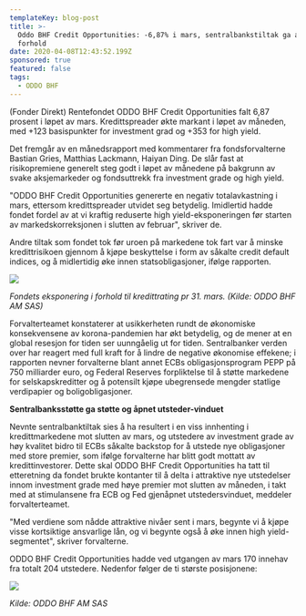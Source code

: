 ```yaml
---
templateKey: blog-post
title: >-
  Oddo BHF Credit Opportunities: -6,87% i mars, sentralbankstiltak ga attraktivt
  forhold 
date: 2020-04-08T12:43:52.199Z
sponsored: true
featured: false
tags:
  - ODDO BHF
---
```



(Fonder Direkt) Rentefondet ODDO BHF Credit Opportunities falt 6,87 prosent i løpet av mars. Kredittspreader økte markant i løpet av måneden, med +123 basispunkter for investment grad og +353 for high yield.



Det fremgår av en månedsrapport med kommentarer fra fondsforvalterne Bastian Gries, Matthias Lackmann, Haiyan Ding. De slår fast at risikopremiene generelt steg godt i løpet av månedene på bakgrunn av svake aksjemarkeder og fondsuttrekk fra investment grade og high yield.



"ODDO BHF Credit Opportunities genererte en negativ totalavkastning i mars, ettersom kredittspreader utvidet seg betydelig. Imidlertid hadde fondet fordel av at vi kraftig reduserte high yield-eksponeringen før starten av markedskorreksjonen i slutten av februar", skriver de.



Andre tiltak som fondet tok før uroen på markedene tok fart var å minske kredittrisikoen gjennom å kjøpe beskyttelse i form av såkalte credit default indices, og å midlertidig øke innen statsobligasjoner, ifølge rapporten.

![](/img/credit.png)

_Fondets eksponering i forhold til kredittrating pr 31. mars. (Kilde: ODDO BHF AM SAS)_



Forvalterteamet konstaterer at usikkerheten rundt de økonomiske konsekvensene av korona-pandemien har økt betydelig, og de mener at en global resesjon for tiden ser uunngåelig ut for tiden. Sentralbanker verden over har reagert med full kraft for å lindre de negative økonomise effekene; i rapporten nevner forvalterne blant annet ECBs obligasjonsprogram PEPP på 750 milliarder euro, og Federal Reserves forpliktelse til å støtte markedene for selskapskreditter og å potensilt kjøpe ubegrensede mengder statlige verdipapier og boligobligasjoner.



**Sentralbanksstøtte ga støtte og åpnet utsteder-vinduet**



Nevnte sentralbanktiltak sies å ha resultert i en viss innhenting i kredittmarkedene mot slutten av mars, og utstedere av investment grade av høy kvalitet bidro til ECBs såkalte backstop for å utstede nye obligasjoner med store premier, som ifølge forvalterne har blitt godt mottatt av kredittinvestorer. Dette skal ODDO BHF Credit Opportunities ha tatt til etteretning da fondet brukte kontanter til å delta i attraktive nye utstedelser innom investment grade med høye premier mot slutten av måneden, i takt med at stimulansene fra ECB og Fed gjenåpnet utstedersvinduet, meddeler forvalterteamet.



"Med verdiene som nådde attraktive nivåer sent i mars, begynte vi å kjøpe visse kortsiktige ansvarlige lån, og vi begynte også å øke innen high yield-segmentet", skriver forvalterne.



ODDO BHF Credit Opportunities hadde ved utgangen av mars 170 innehav fra totalt 204 utstedere. Nedenfor følger de ti største posisjonene:



![](/img/credit2.png)

_Kilde: ODDO BHF AM SAS_

